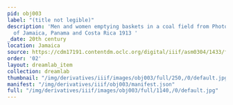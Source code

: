 ```yaml
---
pid: obj003
label: "(title not legible)"
description: 'Men and women emptying baskets in a coal field from Photograph album
  of Jamaica, Panama and Costa Rica 1913 '
_date: 20th century
location: Jamaica
source: https://cdm17191.contentdm.oclc.org/digital/iiif/asm0304/1433/full/full/0/default.jpg
order: '02'
layout: dreamlab_item
collection: dreamlab
thumbnail: "/img/derivatives/iiif/images/obj003/full/250,/0/default.jpg"
manifest: "/img/derivatives/iiif/obj003/manifest.json"
full: "/img/derivatives/iiif/images/obj003/full/1140,/0/default.jpg"
---
```


